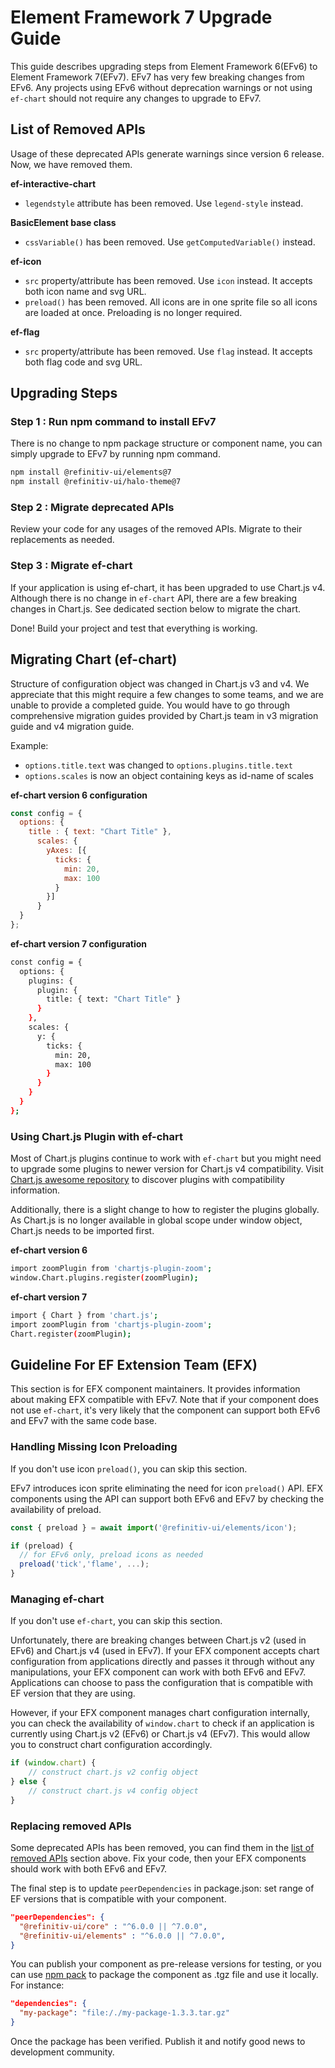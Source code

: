 <!--
type: page
title: Element Framework 7 Upgrade Guide
location: ./start/upgrade-guide
layout: default
-->

# Element Framework 7 Upgrade Guide
This guide describes upgrading steps from Element Framework 6(EFv6) to Element Framework 7(EFv7). EFv7 has very few breaking changes from EFv6. Any projects using EFv6 without deprecation warnings or not using `ef-chart` should not require any changes to upgrade to EFv7.

## List of Removed APIs
Usage of these deprecated APIs generate warnings since version 6 release. Now, we have removed them.

__ef-interactive-chart__

* `legendstyle` attribute has been removed. Use `legend-style` instead.

__BasicElement base class__

* `cssVariable()` has been removed. Use `getComputedVariable()` instead.

__ef-icon__

* `src` property/attribute has been removed. Use `icon` instead. It accepts both icon name and svg URL.
* `preload()` has been removed. All icons are in one sprite file so all icons are loaded at once. Preloading is no longer required.

__ef-flag__

* `src` property/attribute has been removed. Use `flag` instead. It accepts both flag code and svg URL.

## Upgrading Steps
### Step 1 : Run npm command to install EFv7
There is no change to npm package structure or component name, you can simply upgrade to EFv7 by running npm command.
```bash
npm install @refinitiv-ui/elements@7
npm install @refinitiv-ui/halo-theme@7
```

### Step 2 : Migrate deprecated APIs
Review your code for any usages of the removed APIs. Migrate to their replacements as needed.

### Step 3 : Migrate ef-chart
If your application is using ef-chart, it has been upgraded to use Chart.js v4. Although there is no change in `ef-chart` API, there are a few breaking changes in Chart.js. See dedicated section below to migrate the chart.

Done! Build your project and test that everything is working.

## Migrating Chart (ef-chart)
Structure of configuration object was changed in Chart.js v3 and v4. We appreciate that this might require a few changes to some teams, and we are unable to provide a completed guide. You would have to go through comprehensive migration guides provided by Chart.js team in v3 migration guide and v4 migration guide.

Example:
* `options.title.text` was changed to `options.plugins.title.text`
* `options.scales` is now an object containing keys as id-name of scales

__ef-chart version 6 configuration__

```javascript
const config = {
  options: {
    title : { text: "Chart Title" },
      scales: {
        yAxes: [{
          ticks: {
            min: 20,
            max: 100
          }
        }]
      }
  }
};
```

__ef-chart version 7 configuration__

```bash
const config = {
  options: {
    plugins: {
      plugin: {
        title: { text: "Chart Title" }
      }
    },
    scales: {
      y: {
        ticks: {
          min: 20,
          max: 100
        }
      }
    }
  }
};
```

### Using Chart.js Plugin with ef-chart

Most of Chart.js plugins continue to work with `ef-chart` but you might need to upgrade some plugins to newer version for Chart.js v4 compatibility. Visit [Chart.js awesome repository](https://github.com/chartjs/awesome#plugins) to discover plugins with compatibility information.

Additionally, there is a slight change to how to register the plugins globally. As Chart.js is no longer available in global scope under window object, Chart.js needs to be imported first.

__ef-chart version 6__
```bash
import zoomPlugin from 'chartjs-plugin-zoom';
window.Chart.plugins.register(zoomPlugin);
```

__ef-chart version 7__
```bash
import { Chart } from 'chart.js';
import zoomPlugin from 'chartjs-plugin-zoom';
Chart.register(zoomPlugin);
```

## Guideline For EF Extension Team (EFX)
This section is for EFX component maintainers. It provides information about making EFX compatible with EFv7. Note that if your component does not use `ef-chart`, it's very likely that the component can support both EFv6 and EFv7 with the same code base.

### Handling Missing Icon Preloading

If you don't use icon `preload()`, you can skip this section.

EFv7 introduces icon sprite eliminating the need for icon `preload()` API. EFX components using the API can support both EFv6 and EFv7 by checking the availability of preload.

```javascript
const { preload } = await import('@refinitiv-ui/elements/icon');

if (preload) {
  // for EFv6 only, preload icons as needed
  preload('tick','flame', ...);
}
```

### Managing ef-chart

If you don't use `ef-chart`, you can skip this section.

Unfortunately, there are breaking changes between Chart.js v2 (used in EFv6) and Chart.js v4 (used in EFv7). If your EFX component accepts chart configuration from applications directly and passes it through without any manipulations, your EFX component can work with both EFv6 and EFv7. Applications can choose to pass the configuration that is compatible with EF version that they are using.

However, if your EFX component manages chart configuration internally, you can check the availability of `window.chart` to check if an application is currently using Chart.js v2 (EFv6) or Chart.js v4 (EFv7). This would allow you to construct chart configuration accordingly.

```javascript
if (window.chart) {
    // construct chart.js v2 config object
} else {
    // construct chart.js v4 config object
}
```

### Replacing removed APIs

Some deprecated APIs has been removed, you can find them in the [list of removed APIs](./start/upgrade-guide#list-of-removed-apis) section above. Fix your code, then your EFX components should work with both EFv6 and EFv7.

The final step is to update `peerDependencies` in package.json: set range of EF versions that is compatible with your component.

```json
"peerDependencies": {
  "@refinitiv-ui/core" : "^6.0.0 || ^7.0.0",
  "@refinitiv-ui/elements" : "^6.0.0 || ^7.0.0",
}
```
You can publish your component as pre-release versions for testing, or you can use [npm pack](https://docs.npmjs.com/cli/v7/commands/npm-pack) to package the component as .tgz file and use it locally. For instance:

```json
"dependencies": {
  "my-package": "file:/./my-package-1.3.3.tar.gz"
}
```

Once the package has been verified. Publish it and notify good news to development community.
